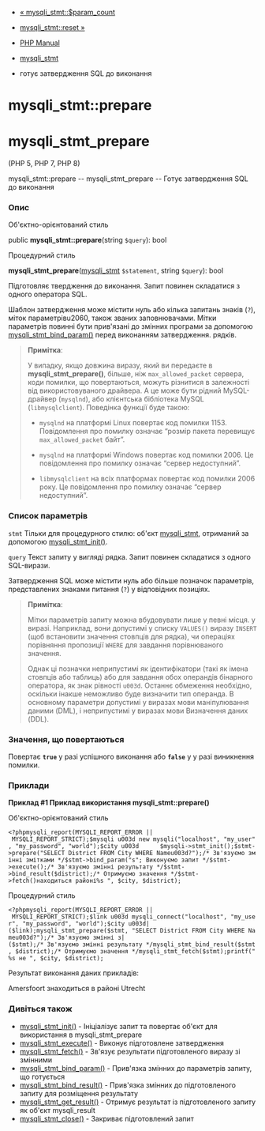 - [« mysqli_stmt::$param_count](mysqli-stmt.param-count.md)
- [mysqli_stmt::reset »](mysqli-stmt.reset.md)

- [PHP Manual](index.md)
- [mysqli_stmt](class.mysqli-stmt.md)
- готує затвердження SQL до виконання

# mysqli_stmt::prepare

# mysqli_stmt_prepare

(PHP 5, PHP 7, PHP 8)

mysqli_stmt::prepare -- mysqli_stmt_prepare -- Готує затвердження
SQL до виконання

### Опис

Об'єктно-орієнтований стиль

public **mysqli_stmt::prepare**(string `$query`): bool

Процедурний стиль

**mysqli_stmt_prepare**([mysqli_stmt](class.mysqli-stmt.md)
`$statement`, string `$query`): bool

Підготовляє твердження до виконання. Запит повинен складатися з
одного оператора SQL.

Шаблон затвердження може містити нуль або кілька запитань
знаків (`?`), міток параметрівu2060, також званих заповнювачами. Мітки
параметрів повинні бути прив'язані до змінних програми за допомогою
[mysqli_stmt_bind_param()](mysqli-stmt.bind-param.md) перед
виконанням затвердження. рядків.

> **Примітка**:
>
> У випадку, якщо довжина виразу, який ви передаєте в
> **mysqli_stmt_prepare()**, більше, ніж `max_allowed_packet` сервера,
> коди помилки, що повертаються, можуть різнитися в залежності від
> використовуваного драйвера. А це може бути рідний MySQL-драйвер
> (`mysqlnd`), або клієнтська бібліотека MySQL (`libmysqlclient`).
> Поведінка функції буде такою:
>
> - `mysqlnd` на платформі Linux повертає код помилки 1153. Повідомлення
> про помилку означає “розмір пакета перевищує `max_allowed_packet`
> байт”.
>
> - `mysqlnd` на платформі Windows повертає код помилки 2006. Це
> повідомлення про помилку означає “сервер недоступний”.
>
> - `libmysqlclient` на всіх платформах повертає код помилки 2006 року.
> Це повідомлення про помилку означає “сервер недоступний”.

### Список параметрів

`stmt`
Тільки для процедурного стилю: об'єкт
[mysqli_stmt](class.mysqli-stmt.md), отриманий за допомогою
[mysqli_stmt_init()](mysqli.stmt-init.md).

`query`
Текст запиту у вигляді рядка. Запит повинен складатися з одного
SQL-вирази.

Затвердження SQL може містити нуль або більше позначок параметрів,
представлених знаками питання (`?`) у відповідних позиціях.

> **Примітка**:
>
> Мітки параметрів запиту можна вбудовувати лише у певні місця.
> у виразі. Наприклад, вони допустимі у списку `VALUES()` виразу
> `INSERT` (щоб встановити значення стовпців для рядка), чи операціях
> порівняння пропозиції `WHERE` для завдання порівнюваного значення.
>
> Однак ці позначки неприпустимі як ідентифікатори (такі як
> імена стовпців або таблиць) або для завдання обох операндів бінарного
> оператора, як знак рівності `u003d`. Останнє обмеження
> необхідно, оскільки інакше неможливо буде визначити тип
> операнда. В основному параметри допустимі у виразах мови
> маніпулювання даними (DML), і неприпустимі у виразах мови
> Визначення даних (DDL).

### Значення, що повертаються

Повертає **`true`** у разі успішного виконання або **`false`** у
у разі виникнення помилки.

### Приклади

**Приклад #1 Приклад використання **mysqli_stmt::prepare()****

Об'єктно-орієнтований стиль

` <?phpmysqli_report(MYSQLI_REPORT_ERROR || MYSQLI_REPORT_STRICT);$mysqli u003d new mysqli("localhost", "my_user", "my_password", "world");$city u003d      $mysqli->stmt_init();$stmt->prepare("SELECT District FROM City WHERE Nameu003d?");/* Зв'язуємо змінні змітками */$stmt->bind_param("s"; Виконуємо запит */$stmt->execute();/* Зв'язуємо змінні результату */$stmt->bind_result($district);/* Отримуємо значення */$stmt->fetch()находиться районі%s
", $city, $district); `

Процедурний стиль

`<?phpmysqli_report(MYSQLI_REPORT_ERROR || MYSQLI_REPORT_STRICT);$link u003d mysqli_connect("localhost", "my_user", "my_password", "world");$city u003d| ($link);mysqli_stmt_prepare($stmt, "SELECT District FROM City WHERE Nameu003d?");/* Зв'язуємо змінні з| ($stmt);/* Зв'язуємо змінні результату */mysqli_stmt_bind_result($stmt, $district);/* Отримуємо значення */mysqli_stmt_fetch($stmt);printf("%s не
", $city, $district); `

Результат виконання даних прикладів:

Amersfoort знаходиться в районі Utrecht

### Дивіться також

- [mysqli_stmt_init()](mysqli.stmt-init.md) - Ініціалізує запит
та повертає об'єкт для використання в mysqli_stmt_prepare
- [mysqli_stmt_execute()](mysqli-stmt.execute.md) - Виконує
підготовлене затвердження
- [mysqli_stmt_fetch()](mysqli-stmt.fetch.md) - Зв'язує результати
підготовленого виразу зі змінними
- [mysqli_stmt_bind_param()](mysqli-stmt.bind-param.md) - Прив'язка
змінних до параметрів запиту, що готується
- [mysqli_stmt_bind_result()](mysqli-stmt.bind-result.md) - Прив'язка
змінних до підготовленого запиту для розміщення результату
- [mysqli_stmt_get_result()](mysqli-stmt.get-result.md) - Отримує
результат із підготовленого запиту як об'єкт mysqli_result
- [mysqli_stmt_close()](mysqli-stmt.close.md) - Закриває
підготовлений запит
